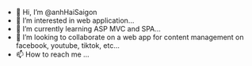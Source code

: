 - 👋 Hi, I’m @anhHaiSaigon
- 👀 I’m interested in web application...
- 🌱 I’m currently learning ASP MVC and SPA...
- 💞️ I’m looking to collaborate on a web app for content management on facebook, youtube, tiktok, etc...
- 📫 How to reach me ...

<!---
anhHaiSaigon/anhHaiSaigon is a ✨ special ✨ repository because its `README.md` (this file) appears on your GitHub profile.
You can click the Preview link to take a look at your changes.
--->
